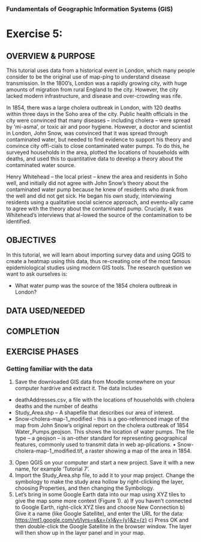 ### Fundamentals of Geographic Information Systems (GIS)

# Exercise 5: 

## OVERVIEW & PURPOSE
This tutorial uses data from a historical event in London, which many people consider to be the original use of map-ping to understand disease transmission. In the 1800’s, London was a rapidly growing city, with huge amounts of migration from rural England to the city. However, the city lacked modern infrastructure, and disease and over-crowding was rife.

In 1854, there was a large cholera outbreak in London, with 120 deaths within three days in the Soho area of the city. Public health officials in the city were convinced that many diseases – including cholera – were spread by ‘mi-asma’, or toxic air and poor hygiene. However, a doctor and scientist in London, John Snow, was convinced that it was spread through contaminated water, but needed to find evidence to support his theory and convince city offi-cials to close contaminated water pumps. To do this, he surveyed households in the area, plotted the locations of households with deaths, and used this to quantitative data to develop a theory about the contaminated water source.

Henry Whitehead – the local priest – knew the area and residents in Soho well, and initially did not agree with John Snow’s theory about the contaminated water pump because he knew of residents who drank from the well and did not get sick. He began his own study, interviewing residents using a qualitative social science approach, and eventu-ally came to agree with the theory about the contaminated pump. Crucially, it was Whitehead’s interviews that al-lowed the source of the contamination to be identified.

## OBJECTIVES

In this tutorial, we will learn about importing survey data and using QGIS to create a heatmap using this data, thus re-creating one of the most famous epidemiological studies using modern GIS tools. The research question we want to ask ourselves is:
- What water pump was the source of the 1854 cholera outbreak in London?

## DATA USED/NEEDED

## COMPLETION

## EXERCISE PHASES

### Getting familiar with the data

1. Save the downloaded GIS data from Moodle somewhere on your computer hardrive and extract it. The data includes
- deathAddresses.csv, a file with the locations of households with cholera deaths and the number of deaths 
- Study_Area.shp – A shapefile that describes our area of interest.
- Snow-cholera-map-1_modified - this is a geo-referenced image of the map from John Snow’s original report on the cholera outbreak of 1854 Water_Pumps.geojson. This shows the location of water pumps. The file type – a geojson – is an-other standard for representing geographical features, commonly used to transmit data in web ap-plications. • Snow-cholera-map-1_modified.tif, a raster showing a map of the area in 1854.
3. Open QGIS on your computer and start a new project. Save it with a new name, for example ‘Tutorial 7’.
4. Import the Study_Area.shp file, to add it to your map project. Change the symbology to make the study area hollow by right-clicking the layer, choosing Properties, and then changing the Symbology.
5. Let’s bring in some Google Earth data into our map using XYZ tiles to give the map some more context (Figure 1).
a) If you haven’t connected to Google Earth, right-click XYZ tiles and choose New Connection
b) Give it a name (like Google Satellite), and enter the URL for the data: https://mt1.google.com/vt/lyrs=s&x={x}&y={y}&z={z}
c) Press OK and then double-click the Google Satellite in the browser window. The layer will then show up in the layer panel and in your map.
<!--stackedit_data:
eyJkaXNjdXNzaW9ucyI6eyJ4MTV3V05CSzZKRHc3Vml2Ijp7In
N0YXJ0IjoxOTk1LCJlbmQiOjIwMTQsInRleHQiOiIjIyBEQVRB
IFVTRUQvTkVFREVEIn0sIjZ1RXQxNkV3VXNNSTFGc0QiOnsic3
RhcnQiOjIwMTYsImVuZCI6MjAyOSwidGV4dCI6IiMjIENPTVBM
RVRJT04ifX0sImNvbW1lbnRzIjp7IkduZFIzaHhoZHF2OW5Icj
EiOnsiZGlzY3Vzc2lvbklkIjoieDE1d1dOQks2SkR3N1ZpdiIs
InN1YiI6ImdoOjQwMzA0Nzg4IiwidGV4dCI6IkFkZCBzZWN0aW
9uIiwiY3JlYXRlZCI6MTY4NjcyNzM3MzM4MH0sInRZd0d4YnRH
WnY4R0RTZWkiOnsiZGlzY3Vzc2lvbklkIjoiNnVFdDE2RXdVc0
1JMUZzRCIsInN1YiI6ImdoOjQwMzA0Nzg4IiwidGV4dCI6IkFk
ZCBzZWN0aW9uIiwiY3JlYXRlZCI6MTY4NjcyNzM3ODc5Nn19LC
JoaXN0b3J5IjpbMjA1MTE4MTU5LDEyNzkxMjU0OTldfQ==
-->
